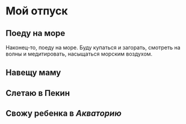 # Мой отпуск

## Поеду на море
Наконец-то, поеду на море. Буду купаться и загорать, смотреть на волны и медитировать, насыщаться морским воздухом.

## Навещу маму

## Слетаю в Пекин

## Свожу ребенка в *Акваторию*